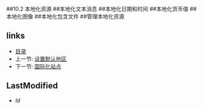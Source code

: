 ##10.2 本地化资源
##本地化文本消息
##本地化日期和时间
##本地化货币值
##本地化图像
##本地化包含文件
##管理本地化资源
## links
  * [目录](<preface.md>)
  * 上一节: [设置默认地区](<10.1.md>)
  * 下一节: [国际化站点](<10.3.md>)

## LastModified
  * $Id$